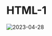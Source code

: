 # HTML-1
![2023-04-28](https://user-images.githubusercontent.com/127149804/235260299-673af82b-e9bf-4800-9d03-d96ab79b216e.png)
